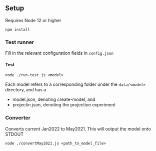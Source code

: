 ## Setup
Requires Node 12 or higher

```
npm install
```


### Test runner
Fill in the relevant configuration fields in `config.json`

#### Test
```
node ./run-test.js <model>
```

Each model refers to a corresponding folder under the `data/<model>` directory, and has a
- model.json, denoting create-model, and
- projectin.json, denoting the projection experiment



### Converter
Converts current Jan2022 to May2021. This will output the model onto STDOUT

```
node ./convertMay2021.js <path_to_model_file>
```
